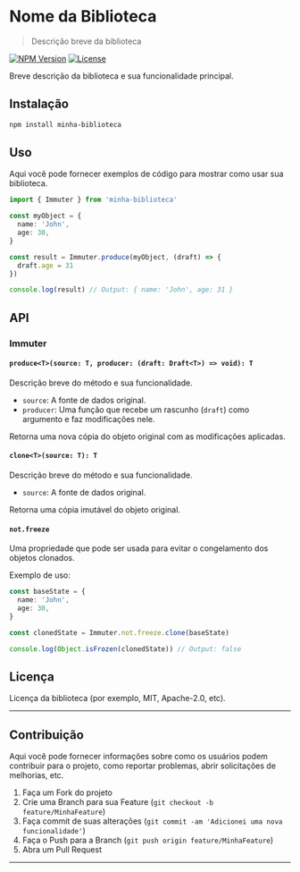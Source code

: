 # Nome da Biblioteca

> Descrição breve da biblioteca

[![NPM Version][npm-image]][npm-url]
[![License][license-image]][license-url]

Breve descrição da biblioteca e sua funcionalidade principal.

## Instalação

```bash
npm install minha-biblioteca
```

## Uso

Aqui você pode fornecer exemplos de código para mostrar como usar sua biblioteca.

```typescript
import { Immuter } from 'minha-biblioteca'

const myObject = {
  name: 'John',
  age: 30,
}

const result = Immuter.produce(myObject, (draft) => {
  draft.age = 31
})

console.log(result) // Output: { name: 'John', age: 31 }
```

## API

### Immuter

#### `produce<T>(source: T, producer: (draft: Draft<T>) => void): T`

Descrição breve do método e sua funcionalidade.

- `source`: A fonte de dados original.
- `producer`: Uma função que recebe um rascunho (`draft`) como argumento e faz modificações nele.

Retorna uma nova cópia do objeto original com as modificações aplicadas.

#### `clone<T>(source: T): T`

Descrição breve do método e sua funcionalidade.

- `source`: A fonte de dados original.

Retorna uma cópia imutável do objeto original.

#### `not.freeze`

Uma propriedade que pode ser usada para evitar o congelamento dos objetos clonados.

Exemplo de uso:

```typescript
const baseState = {
  name: 'John',
  age: 30,
}

const clonedState = Immuter.not.freeze.clone(baseState)

console.log(Object.isFrozen(clonedState)) // Output: false
```

## Licença

Licença da biblioteca (por exemplo, MIT, Apache-2.0, etc).

---

## Contribuição

Aqui você pode fornecer informações sobre como os usuários podem contribuir para o projeto, como reportar problemas, abrir solicitações de melhorias, etc.

1. Faça um Fork do projeto
2. Crie uma Branch para sua Feature (`git checkout -b feature/MinhaFeature`)
3. Faça commit de suas alterações (`git commit -am 'Adicionei uma nova funcionalidade'`)
4. Faça o Push para a Branch (`git push origin feature/MinhaFeature`)
5. Abra um Pull Request

---

[//]: # 'Referências de links usados na seção de "Badges" e outras seções'
[npm-image]: https://img.shields.io/npm/v/minha-biblioteca.svg
[npm-url]: https://www.npmjs.com/package/minha-biblioteca
[license-image]: https://img.shields.io/badge/license-MIT-blue.svg
[license-url]: https://opensource.org/licenses/MIT
